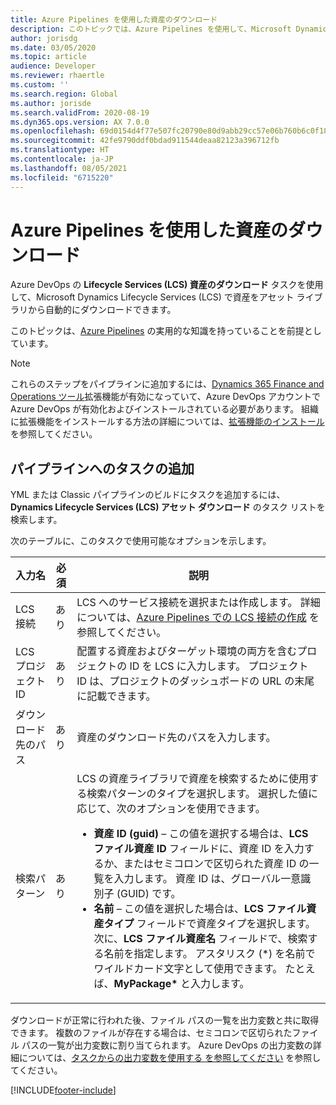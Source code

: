 ```yaml
---
title: Azure Pipelines を使用した資産のダウンロード
description: このトピックでは、Azure Pipelines を使用して、Microsoft Dynamics Lifecycle Services (LCS) で資産をアセット ライブラリからダウンロードする方法について説明します。
author: jorisdg
ms.date: 03/05/2020
ms.topic: article
audience: Developer
ms.reviewer: rhaertle
ms.custom: ''
ms.search.region: Global
ms.author: jorisde
ms.search.validFrom: 2020-08-19
ms.dyn365.ops.version: AX 7.0.0
ms.openlocfilehash: 69d0154d4f77e507fc20790e80d9abb29cc57e06b760b6c0f18bed5bc76e75d7
ms.sourcegitcommit: 42fe9790ddf0bdad911544deaa82123a396712fb
ms.translationtype: HT
ms.contentlocale: ja-JP
ms.lasthandoff: 08/05/2021
ms.locfileid: "6715220"
---
```

# <a name="download-assets-by-using-azure-pipelines"></a>Azure Pipelines を使用した資産のダウンロード

Azure DevOps の **Lifecycle Services (LCS) 資産のダウンロード** タスクを使用して、Microsoft Dynamics Lifecycle Services (LCS) で資産をアセット ライブラリから自動的にダウンロードできます。

このトピックは、[Azure Pipelines](/azure/devops/pipelines/get-started/pipelines-get-started) の実用的な知識を持っていることを前提としています。

> [!NOTE]
> これらのステップをパイプラインに追加するには、[Dynamics 365 Finance and Operations ツール](https://marketplace.visualstudio.com/items?itemName=Dyn365FinOps.dynamics365-finops-tools)拡張機能が有効になっていて、Azure DevOps アカウントで Azure DevOps が有効化およびインストールされている必要があります。 組織に拡張機能をインストールする方法の詳細については、[拡張機能のインストール](/azure/devops/marketplace/install-extension)を参照してください。

## <a name="add-the-task-to-a-pipeline"></a>パイプラインへのタスクの追加

YML または Classic パイプラインのビルドにタスクを追加するには、**Dynamics Lifecycle Services (LCS) アセット ダウンロード** のタスク リストを検索します。

次のテーブルに、このタスクで使用可能なオプションを示します。

| 入力名 | 必須 | 説明 |
|---|---|---|
| LCS 接続 | あり | LCS へのサービス接続を選択または作成します。 詳細については、[Azure Pipelines での LCS 接続の作成](pipeline-lcs-connection.md) を参照してください。 |
| LCS プロジェクト ID | あり | 配置する資産およびターゲット環境の両方を含むプロジェクトの ID を LCS に入力します。 プロジェクト ID は、プロジェクトのダッシュボードの URL の末尾に記載できます。 |
| ダウンロード先のパス | あり | 資産のダウンロード先のパスを入力します。 |
| 検索パターン | あり | LCS の資産ライブラリで資産を検索するために使用する検索パターンのタイプを選択します。 選択した値に応じて、次のオプションを使用できます。<ul><li>**資産 ID (guid)** – この値を選択する場合は、**LCS ファイル資産 ID** フィールドに、資産 ID を入力するか、またはセミコロンで区切られた資産 ID の一覧を入力します。 資産 ID は、グローバル一意識別子 (GUID) です。</li><li>**名前** – この値を選択した場合は、**LCS ファイル資産タイプ** フィールドで資産タイプを選択します。 次に、**LCS ファイル資産名** フィールドで、検索する名前を指定します。 アスタリスク (\*) を名前でワイルドカード文字として使用できます。 たとえば、**MyPackage\*** と入力します。</li></ul> |

ダウンロードが正常に行われた後、ファイル パスの一覧を出力変数と共に取得できます。 複数のファイルが存在する場合は、セミコロンで区切られたファイル パスの一覧が出力変数に割り当てられます。 Azure DevOps の出力変数の詳細については、[タスクからの出力変数を使用する を参照してください](/azure/devops/pipelines/process/variables#use-output-variables-from-tasks) を参照してください。


[!INCLUDE[footer-include](../../../includes/footer-banner.md)]